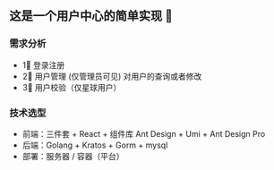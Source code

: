 ## 这是一个用户中心的简单实现 👋
### 需求分析
- 1⃣️ 登录注册 
- 2⃣️ 用户管理 (仅管理员可见) 对用户的查询或者修改
- 3⃣️ 用户校验（仅星球用户）

### 技术选型
- 前端：三件套 + React + 组件库 Ant Design + Umi + Ant Design Pro
- 后端：Golang + Kratos + Gorm + mysql
- 部署：服务器 / 容器（平台）
 
<!--

**Here are some ideas to get you started:**

🙋‍♀️ A short introduction - what is your organization all about?
🌈 Contribution guidelines - how can the community get involved?
👩‍💻 Useful resources - where can the community find your docs? Is there anything else the community should know?
🍿 Fun facts - what does your team eat for breakfast?
🧙 Remember, you can do mighty things with the power of [Markdown](https://docs.github.com/github/writing-on-github/getting-started-with-writing-and-formatting-on-github/basic-writing-and-formatting-syntax)
-->
